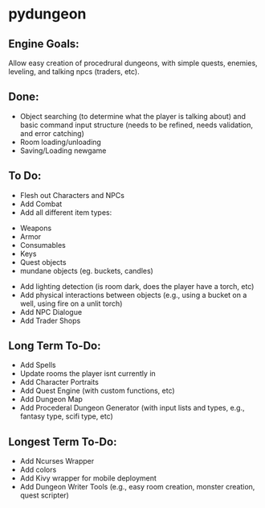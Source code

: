 # pydungeon

## Engine Goals:
Allow easy creation of procedrural dungeons, with simple quests, enemies, leveling, and talking npcs (traders, etc).

## Done:
* Object searching (to determine what the player is talking about) and basic command input structure (needs to be refined, needs validation, and error catching)
* Room loading/unloading
* Saving/Loading newgame

## To Do:
* Flesh out Characters and NPCs
* Add Combat
* Add all different item types:
- Weapons
- Armor
- Consumables
- Keys
- Quest objects
- mundane objects (eg. buckets, candles)
* Add lighting detection (is room dark, does the player have a torch, etc)
* Add physical interactions between objects (e.g., using a bucket on a well, using fire on a unlit torch)
* Add NPC Dialogue
* Add Trader Shops

## Long Term To-Do:
* Add Spells
* Update rooms the player isnt currently in
* Add Character Portraits
* Add Quest Engine (with custom functions, etc)
* Add Dungeon Map
* Add Procederal Dungeon Generator (with input lists and types, e.g., fantasy type, scifi type, etc)

## Longest Term To-Do:
* Add Ncurses Wrapper
* Add colors
* Add Kivy wrapper for mobile deployment
* Add Dungeon Writer Tools (e.g., easy room creation, monster creation, quest scripter)
